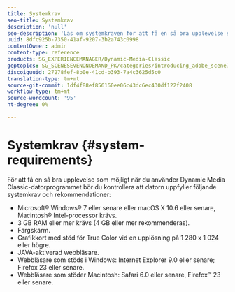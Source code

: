 ```yaml
---
title: Systemkrav
seo-title: Systemkrav
description: 'null'
seo-description: 'Läs om systemkraven för att få en så bra upplevelse som möjligt med Dynamic Media Classic. '
uuid: 8dfc925b-7350-41af-9207-3b2a743c0998
contentOwner: admin
content-type: reference
products: SG_EXPERIENCEMANAGER/Dynamic-Media-Classic
geptopics: SG_SCENESEVENONDEMAND_PK/categories/introducing_adobe_scene7
discoiquuid: 27278fef-8b0e-41cd-b393-7a4c3625d5c0
translation-type: tm+mt
source-git-commit: 1df4f88ef856160ee06c43dc6ec430df122f2408
workflow-type: tm+mt
source-wordcount: '95'
ht-degree: 0%

---
```



# Systemkrav {#system-requirements}

För att få en så bra upplevelse som möjligt när du använder Dynamic Media Classic-datorprogrammet bör du kontrollera att datorn uppfyller följande systemkrav och rekommendationer:

* Microsoft® Windows® 7 eller senare eller macOS X 10.6 eller senare, Macintosh® Intel-processor krävs.
* 3 GB RAM eller mer krävs (4 GB eller mer rekommenderas).
* Färgskärm.
* Grafikkort med stöd för True Color vid en upplösning på 1 280 x 1 024 eller högre.
* JAVA-aktiverad webbläsare.
* Webbläsare som stöds i Windows: Internet Explorer 9.0 eller senare; Firefox 23 eller senare.
* Webbläsare som stöder Macintosh: Safari 6.0 eller senare, Firefox™ 23 eller senare.

